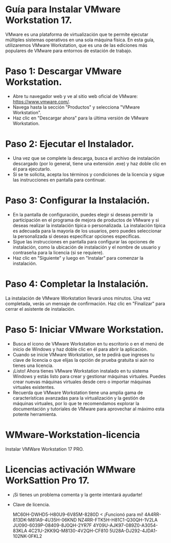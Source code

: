 
# Guía para Instalar VMware Workstation 17.

VMware es una plataforma de virtualización que te permite ejecutar múltiples sistemas operativos en una sola máquina física. En esta guía, utilizaremos VMware Workstation, 
que es una de las ediciones más populares de VMware para entornos de estación de trabajo.

# Paso 1: Descargar VMware Workstation.

* Abre tu navegador web y ve al sitio web oficial de VMware: https://www.vmware.com/.
* Navega hasta la sección "Productos" y selecciona "VMware Workstation".
* Haz clic en "Descargar ahora" para la última versión de VMware Workstation.

# Paso 2: Ejecutar el Instalador. 

* Una vez que se complete la descarga, busca el archivo de instalación descargado (por lo general, tiene una extensión .exe) y haz doble clic en él para ejecutarlo.
* Si se te solicita, acepta los términos y condiciones de la licencia y sigue las instrucciones en pantalla para continuar.

# Paso 3: Configurar la Instalación.

* En la pantalla de configuración, puedes elegir si deseas permitir la participación en el programa de mejora de productos de VMware y si deseas realizar la instalación típica o 
personalizada. La instalación típica es adecuada para la mayoría de los usuarios, pero puedes seleccionar la personalizada si deseas especificar opciones específicas.
* Sigue las instrucciones en pantalla para configurar las opciones de instalación, como la ubicación de instalación y el nombre de usuario y contraseña para la licencia (si se requiere).
* Haz clic en "Siguiente" y luego en "Instalar" para comenzar la instalación.

# Paso 4: Completar la Instalación.

La instalación de VMware Workstation llevará unos minutos. Una vez completada, verás un mensaje de confirmación. Haz clic en "Finalizar" para cerrar el asistente de instalación.

# Paso 5: Iniciar VMware Workstation.

* Busca el icono de VMware Workstation en tu escritorio o en el menú de inicio de Windows y haz doble clic en él para abrir la aplicación.
* Cuando se inicie VMware Workstation, se te pedirá que ingreses tu clave de licencia o que elijas la opción de prueba gratuita si aún no tienes una licencia.
* ¡Listo! Ahora tienes VMware Workstation instalado en tu sistema Windows y estás listo para crear y gestionar máquinas virtuales. Puedes crear nuevas máquinas virtuales desde cero o
  importar máquinas virtuales existentes.
* Recuerda que VMware Workstation tiene una amplia gama de características avanzadas para la virtualización y la gestión de máquinas virtuales, por lo que te recomendamos explorar la
  documentación y tutoriales de VMware para aprovechar al máximo esta potente herramienta.

# WMware-Workstation-licencia
Instalar VMWare Workstation 17 PRO.

# Licencias activación WMware WorkSattion Pro 17.

* ¡Si tienes un problema comenta y la gente intentará ayudarte!
* Clave de licencia.

  MC60H-DWHD5-H80U9-6V85M-8280D < ¡Funcionó para mí!
  4A4RR-813DK-M81A9-4U35H-06KND
  NZ4RR-FTK5H-H81C1-Q30QH-1V2LA
  JU090-6039P-08409-8J0QH-2YR7F
  4Y09U-AJK97-089Z0-A3054-83KLA
  4C21U-2KK9Q-M8130-4V2QH-CF810
  5U28A-DJ292-4JDA1-102NK-0FKL2


